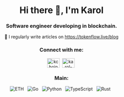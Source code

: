 <h1 align="center">Hi there 👋, I'm Karol</h1>
<h3 align="center">Software engineer developing in blockchain.</h3>

<p align="center">
  📝 I regularly write articles on <a href="https://tokenflow.live/blog">https://tokenflow.live/blog</a><br>
</p>

<h3 align="center">Connect with me:</h3>
<p align="center">
  <a href="https://twitter.com/kchojn" target="_blank"><img align="center" src="https://raw.githubusercontent.com/rahuldkjain/github-profile-readme-generator/master/src/images/icons/Social/twitter.svg" alt="kchojn" height="30" width="40" /></a>&nbsp;
  <a href="https://linkedin.com/in/karol-chojnowski" target="_blank"><img align="center" src="https://raw.githubusercontent.com/rahuldkjain/github-profile-readme-generator/master/src/images/icons/Social/linked-in-alt.svg" alt="karol-chojnowski" height="30" width="40" /></a>&nbsp;
</p>

<h3 align='center'>Main:</h3>
<p align='center'>
  <a target="_blank">
    <img src="https://img.shields.io/badge/Ethereum-3C3C3D?style=for-the-badge&logo=Ethereum&logoColor=white" alt="ETH">
  </a>&nbsp;
  <a target="_blank">
    <img src="https://img.shields.io/badge/Go-00ADD8?style=for-the-badge&logo=go&logoColor=white" alt="Go">
  </a>&nbsp;
  <a target="_blank">
    <img src="https://img.shields.io/badge/python-3670A0?style=for-the-badge&logo=python&logoColor=ffdd54" alt="Python">
  </a>&nbsp;
  <a target="_blank">
    <img src="https://img.shields.io/badge/TypeScript-007ACC?style=for-the-badge&logo=typescript&logoColor=white" alt="TypeScript">
  </a>&nbsp;
  <a target="_blank">
    <img src="https://img.shields.io/badge/Rust-000000?style=for-the-badge&logo=rust&logoColor=white" alt="Rust">
  </a>&nbsp;
</p>

<br>
